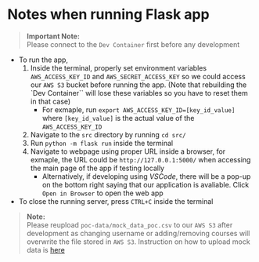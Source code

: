 # Notes when running Flask app
> **Important Note:**  
> Please connect to the `Dev Container` first before any development

- To run the app,
    1. Inside the terminal, properly set environment variables `AWS_ACCESS_KEY_ID` and `AWS_SECRET_ACCESS_KEY` so we could access our `AWS S3` bucket before running the app. (Note that rebuilding the `Dev Container`` will lose these variables so you have to reset them in that case)
        - For exmaple, run `export AWS_ACCESS_KEY_ID=[key_id_value]` where `[key_id_value]` is the actual value of the `AWS_ACCESS_KEY_ID`
    1. Navigate to the `src` directory by running `cd src/`
    2. Run `python -m flask run` inside the terminal
    3. Navigate to webpage using proper URL inside a browser, for exmaple, the URL could be `http://127.0.0.1:5000/` when accessing the main page of the app if testing locally
        - Alternatively, if developing using *VSCode*, there will be a pop-up on the bottom right saying that our application is avaliable. Click `Open in Browser` to open the web app
- To close the running server, press `CTRL+C` inside the terminal
> **Note:**  
> Please reupload `poc-data/mock_data_poc.csv` to our `AWS S3` after development as changing username or adding/removing courses will overwrite the file stored in `AWS S3`. Instruction on how to upload mock data is [here](https://github.com/wangq131/4G06CapstoneProjectT5/blob/main/src/poc-data/README.md)